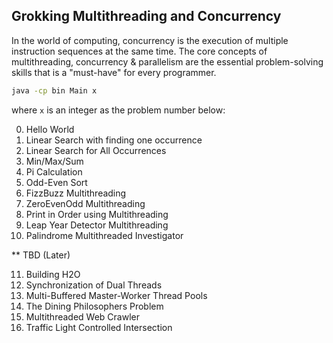 ## Grokking Multithreading and Concurrency

In the world of computing, concurrency is the execution of multiple instruction sequences at the same time. The core concepts of multithreading, concurrency & parallelism are the essential problem-solving skills that is a "must-have" for every programmer.

```bash
java -cp bin Main x
```

where `x` is an integer as the problem number below:

0. Hello World
1. Linear Search with finding one occurrence
2. Linear Search for All Occurrences
3. Min/Max/Sum
4. Pi Calculation
5. Odd-Even Sort
6. FizzBuzz Multithreading
7. ZeroEvenOdd Multithreading
8. Print in Order using Multithreading
9. Leap Year Detector Multithreading
10. Palindrome Multithreaded Investigator


** TBD (Later)

11. Building H2O
12. Synchronization of Dual Threads
13. Multi-Buffered Master-Worker Thread Pools
14. The Dining Philosophers Problem
15. Multithreaded Web Crawler
16. Traffic Light Controlled Intersection